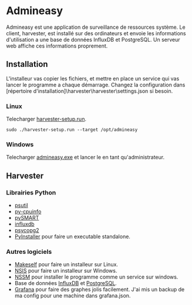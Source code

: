 # Admineasy

Admineasy est une application de surveillance de ressources système. Le client, harvester, est installé sur des ordinateurs et envoie les informations d'utilisation a une base de données InfluxDB et PostgreSQL. Un serveur web affiche ces informations proprement.

## Installation

L'installeur vas copier les fichiers, et mettre en place un service qui vas lancer le programme a chaque démarrage. Changez la configuration dans [répertoire d'installation]\harvester\harvester\settings.json si besoin.

### Linux

Telecharger [harvester-setup.run](https://github.com/antoine-42/admineasy/releases).

`sudo ./harvester-setup.run --target /opt/admineasy`

### Windows

Telecharger [admineasy.exe](https://github.com/antoine-42/admineasy/releases) et lancer le en tant qu'administrateur.

## Harvester

### Librairies Python

- [psutil](http://psutil.readthedocs.io/en/latest/)
- [py-cpuinfo](https://github.com/workhorsy/py-cpuinfo)
- [pySMART](https://pypi.python.org/pypi/pySMART)
- [influxdb](https://influxdb-python.readthedocs.io/)
- [psycopg2](https://pypi.python.org/pypi/psycopg2/)
- [PyInstaller](http://www.pyinstaller.org/) pour faire un executable standalone.

### Autres logiciels

- [Makeself](http://makeself.io/) pour faire un installeur sur Linux.
- [NSIS](http://nsis.sourceforge.net/Main_Page) pour faire un installeur sur Windows.
- [NSSM](http://nssm.cc/) pour installer le programme comme un service sur windows.
- Base de données [InfluxDB](https://docs.influxdata.com/influxdb/v1.3/introduction/getting_started/) et [PostgreSQL](https://www.postgresql.org/).
- [Grafana](http://docs.grafana.org/) pour faire des graphes jolis facilement. J'ai mis un backup de ma config pour une machine dans grafana.json.
